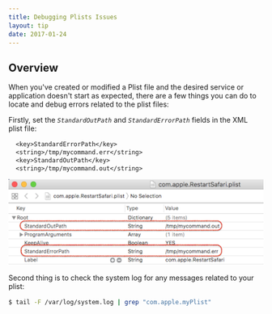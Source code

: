 ```yaml
---
title: Debugging Plists Issues
layout: tip
date: 2017-01-24
---
```


## Overview

When you've created or modified a Plist file and the desired service or application doesn't start as expected, there are a few things you can do to locate and debug errors related to the plist files:

Firstly, set the _```StandardOutPath```_ and _```StandardErrorPath```_ fields in the XML plist file:

```
  <key>StandardErrorPath</key>
  <string>/tmp/mycommand.err</string>
  <key>StandardOutPath</key>
  <string>/tmp/mycommand.out</string>
```

![plist-dbg](/assets/images/tips/plist-dbg.png)

Second thing is to check the system log for any messages related to your plist:

```bash
$ tail -F /var/log/system.log | grep "com.apple.myPlist"
```
